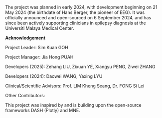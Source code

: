 The project was planned in early 2024, with development beginning on 21 May 2024 (the birthdate of Hans Berger, the pioneer of EEG). It was officially announced and open-sourced on 6 September 2024, and has since been actively supporting clinicians in epilepsy diagnosis at the Universiti Malaya Medical Center.

**Acknowledgement**

Project Leader: Sim Kuan GOH

Project Manager: Jia Hong PUAH

Developers (2025): Zehang LIU, Zixuan YE, Xiangyu PENG, Ziwei ZHANG

Developers (2024): Daowei WANG, Yaxing LYU

Clinical/Scientific Advisors: Prof. LIM Kheng Seang, Dr. FONG Si Lei

Other Contributors:


This project was inspired by and is building upon the open-source frameworks DASH (Plotly) and MNE.

<!--

**Here are some ideas to get you started:**

🙋‍♀️ A short introduction - what is your organization all about?
🌈 Contribution guidelines - how can the community get involved?
👩‍💻 Useful resources - where can the community find your docs? Is there anything else the community should know?
🍿 Fun facts - what does your team eat for breakfast?
🧙 Remember, you can do mighty things with the power of [Markdown](https://docs.github.com/github/writing-on-github/getting-started-with-writing-and-formatting-on-github/basic-writing-and-formatting-syntax)
-->
